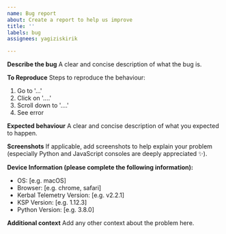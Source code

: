 ```yaml
---
name: Bug report
about: Create a report to help us improve
title: ''
labels: bug
assignees: yagiziskirik

---
```


**Describe the bug**
A clear and concise description of what the bug is.

**To Reproduce**
Steps to reproduce the behaviour:
1. Go to '...'
2. Click on '....'
3. Scroll down to '....'
4. See error

**Expected behaviour**
A clear and concise description of what you expected to happen.

**Screenshots**
If applicable, add screenshots to help explain your problem (especially Python and JavaScript consoles are deeply appreciated :sparkles:).

**Device Information (please complete the following information):**
 - OS: [e.g. macOS]
 - Browser: [e.g. chrome, safari]
 - Kerbal Telemetry Version: [e.g. v2.2.1]
 - KSP Version: [e.g. 1.12.3]
 - Python Version: [e.g. 3.8.0]

**Additional context**
Add any other context about the problem here.
